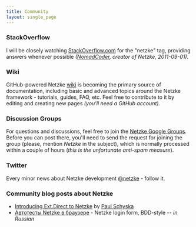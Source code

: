 ```yaml
---
title: Community
layout: single_page
---
```

### StackOverflow
I will be closely watching [StackOverflow.com](http://stackoverflow.com) for the "netzke" tag, providing answers whenever possible _([NomadCoder](http://twitter.com/nomadcoder), creator of Netzke, 2011-09-01)_.

### Wiki
GitHub-powered Netzke [wiki](https://github.com/skozlov/netzke/wiki) is becoming the primary source of documentation, including basic and advanced topics around the Netzke framework - tutorials, guides, FAQ, etc. Feel free to contribute to it by editing and creating new pages *(you'll need a GitHub account)*.

### Discussion Groups
For questions and discussions, feel free to join the [Netzke Google Groups](http://groups.google.com/group/netzke/). Before you can post there, you'll need to send the request for joining the group (please, mention *Netzke* in the subject), which is normally processed within a couple of hours (*this is the unfortunate anti-spam measure*).

### Twitter
Every minor news about Netzke development [@netzke](http://twitter.com/netzke) - follow it.

### Community blog posts about Netzke
* [Introducing Ext.Direct to Netzke](http://pschyska.blogspot.com/2011/02/introducing-extdirect-to-netzke.html) by [Paul Schyska](http://twitter.com/pschyska)
* [Автотесты Netzke в браузере](http://a3r.me/blog/2011/netzke-cucumber-selenium.html) - Netzke login form, BDD-style -- *in Russian*
